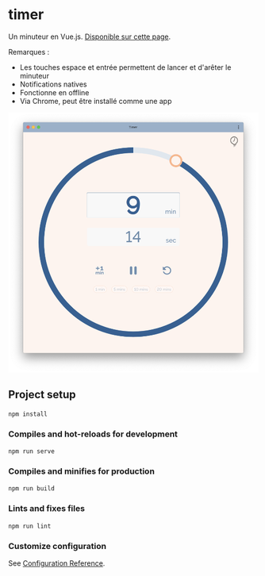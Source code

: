 # timer

Un minuteur en Vue.js. [Disponible sur cette page](https://misc.toutcequibouge.net/Timer/).

Remarques :

* Les touches espace et entrée permettent de lancer et d'arêter le minuteur
* Notifications natives
* Fonctionne en offline
* Via Chrome, peut être installé comme une app

<div align="center">
<img src="https://raw.githubusercontent.com/Saint-loup/timer/master/src/assets/screenshot.png" />
</div>


## Project setup
```
npm install
```

### Compiles and hot-reloads for development
```
npm run serve
```

### Compiles and minifies for production
```
npm run build
```

### Lints and fixes files
```
npm run lint
```

### Customize configuration
See [Configuration Reference](https://cli.vuejs.org/config/).
